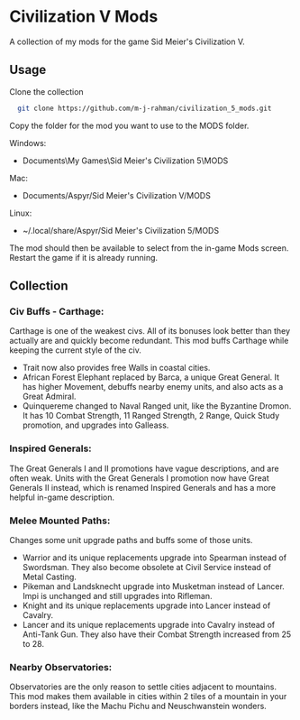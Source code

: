 
# Civilization V Mods

A collection of my mods for the game Sid Meier's Civilization V.

## Usage

Clone the collection

```bash
  git clone https://github.com/m-j-rahman/civilization_5_mods.git
```

Copy the folder for the mod you want to use to the MODS folder.

Windows: 

* Documents\My Games\Sid Meier's Civilization 5\MODS

Mac:

* Documents/Aspyr/Sid Meier's Civilization V/MODS

Linux:

* ~/.local/share/Aspyr/Sid Meier's Civilization 5/MODS

The mod should then be available to select from the in-game Mods screen. Restart the game if it is already running.

## Collection

### Civ Buffs - Carthage:
Carthage is one of the weakest civs. All of its bonuses look better than they actually are and quickly become redundant. This mod buffs Carthage while keeping the current style of the civ.
* Trait now also provides free Walls in coastal cities.
* African Forest Elephant replaced by Barca, a unique Great General. It has higher Movement, debuffs nearby enemy units, and also acts as a Great Admiral.
* Quinquereme changed to Naval Ranged unit, like the Byzantine Dromon. It has 10 Combat Strength, 11 Ranged Strength, 2 Range, Quick Study promotion, and upgrades into Galleass.

### Inspired Generals:
The Great Generals I and II promotions have vague descriptions, and are often weak. Units with the Great Generals I promotion now have Great Generals II instead, which is renamed Inspired Generals and has a more helpful in-game description.

### Melee Mounted Paths:
Changes some unit upgrade paths and buffs some of those units.
* Warrior and its unique replacements upgrade into Spearman instead of Swordsman. They also become obsolete at Civil Service instead of Metal Casting.
* Pikeman and Landsknecht upgrade into Musketman instead of Lancer. Impi is unchanged and still upgrades into Rifleman.
* Knight and its unique replacements upgrade into Lancer instead of Cavalry.
* Lancer and its unique replacements upgrade into Cavalry instead of Anti-Tank Gun. They also have their Combat Strength increased from 25 to 28.

### Nearby Observatories:
Observatories are the only reason to settle cities adjacent to mountains. This mod makes them available in cities within 2 tiles of a mountain in your borders instead, like the Machu Pichu and Neuschwanstein wonders.

